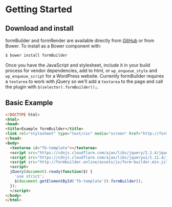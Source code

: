 # Getting Started

## Download and install
formBuilder and formRender are available directly from [GitHub](https://github.com/kevinchappell/formBuilder/tree/master/dist) or from Bower.
To install as a Bower component with:
```bash
$ bower install formBuilder
```

Once you have the JavaScript and stylesheet, include it in your build process for vendor dependencies, add to html, or `wp_enqueue_style` and `wp_enqueue_script` for a WordPress website. Currently formBuilder requires a `textarea` to work with jQuery so we'll add a `textarea` to the page and call the plugin with `$(selector).formBuilder();`.

## Basic Example
```html
<!DOCTYPE html>
<html>
<head>
<title>Example formBuilder</title>
<link rel="stylesheet" type="text/css" media="screen" href="http://formbuilder.online/assets/css/form-builder.min.css">
</head>
<body>
  <textarea id="fb-template"></textarea>
  <script src="https://cdnjs.cloudflare.com/ajax/libs/jquery/2.1.4/jquery.min.js"></script>
  <script src="https://cdnjs.cloudflare.com/ajax/libs/jqueryui/1.11.4/jquery-ui.min.js"></script>
  <script src="http://formbuilder.online/assets/js/form-builder.min.js"></script>
  <script>
  jQuery(document).ready(function($) {
    'use strict';
    $(document.getElementById('fb-template')).formBuilder();
  });
  </script>
</body>
</html>
```

